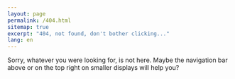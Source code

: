 ```yaml
---
layout: page
permalink: /404.html
sitemap: true
excerpt: "404, not found, don't bother clicking..."
lang: en
---
```


Sorry, whatever you were looking for, is not here. Maybe the navigation bar above or on the top right on smaller displays will help you?
